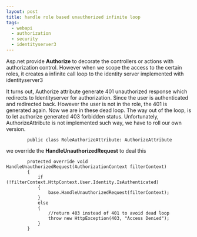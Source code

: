 ```yaml
---
layout: post
title: handle role based unauthorized infinite loop
tags:
  - webapi
  - authorization
  - security
  - identityserver3
---
```

Asp.net provide **Authorize** to decorate the controllers or actions with authorization control. However when we scope the access 
to the certain roles, it creates a infinite call loop to the identity server implemented with identityserver3

<!--more-->
It turns out, Authorize attribute generate 401 unauthorized response which redirects to Identityserver for authorization. Since the
user is authenticated and redirected back. However the user is not in the role, the 401 is generated again. Now we are in these dead
loop. The way out of the loop, is to let authorize generated 403 forbidden status. Unfortunately, AuthorizeAttribute is not implemented
such way, we have to roll our own version.

```
        public class RoleAuthorizeAttribute: AuthorizeAttribute
```

we override the **HandleUnauthorizedRequest** to deal this

```
        protected override void HandleUnauthorizedRequest(AuthorizationContext filterContext)
        {
            if (!filterContext.HttpContext.User.Identity.IsAuthenticated)
            {
                base.HandleUnauthorizedRequest(filterContext);
            }
            else
            {
                //return 403 instead of 401 to avoid dead loop
                throw new HttpException(403, "Access Denied");
            }
        }
```
